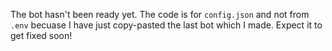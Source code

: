 The bot hasn't been ready yet. The code is for `config.json` and not from `.env` becuase I have just copy-pasted the last bot which I made. Expect it to get fixed soon!